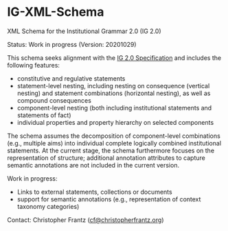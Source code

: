 # IG-XML-Schema
XML Schema for the Institutional Grammar 2.0 (IG 2.0)

Status: Work in progress (Version: 20201029)

This schema seeks alignment with the [IG 2.0 Specification](https://arxiv.org/abs/2008.08937/) and includes the following features:

 * constitutive and regulative statements
 * statement-level nesting, including nesting on consequence (vertical nesting) and statement combinations (horizontal nesting), as well as compound consequences
 * component-level nesting (both including institutional statements and statements of fact)
 * individual properties and property hierarchy on selected components
 
The schema assumes the decomposition of component-level combinations (e.g., multiple aims) into individual complete logically combined institutional statements. At the current stage, the schema furthermore focuses on the representation of structure; additional annotation attributes to capture semantic annotations are not included in the current version.

Work in progress:
 * Links to external statements, collections or documents
 * support for semantic annotations (e.g., representation of context taxonomy categories)
 
Contact: Christopher Frantz (cf@christopherfrantz.org)
